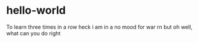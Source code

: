 # hello-world
To learn three times in a row
heck
i am in a no mood for war rn
but oh well, what can you do right
